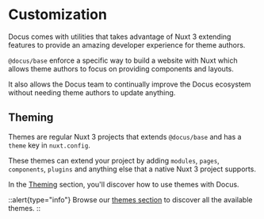 # Customization

Docus comes with utilities that takes advantage of Nuxt 3 extending features to provide an amazing developer experience for theme authors.

`@docus/base` enforce a specific way to build a website with Nuxt which allows theme authors to focus on providing components and layouts.

It also allows the Docus team to continually improve the Docus ecosystem without needing theme authors to update anything.

## Theming

Themes are regular Nuxt 3 projects that extends `@docus/base` and has a `theme` key in `nuxt.config`.

These themes can extend your project by adding `modules`, `pages`, `components`, `plugins` and anything else that a native Nuxt 3 project supports.

In the [Theming](/guide/theming/usage) section, you'll discover how to use themes with Docus.

::alert{type="info"}
Browse our [themes section](/packages/docs/features) to discover all the available themes.
::
